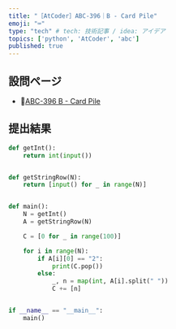 ```yaml
---
title: "［AtCoder］ABC-396｜B - Card Pile"
emoji: "⌨️"
type: "tech" # tech: 技術記事 / idea: アイデア
topics: ['python', 'AtCoder', 'abc']
published: true
---
```


## 設問ページ

- 🔗[ABC-396 B - Card Pile](https://atcoder.jp/contests/abc396/tasks/abc396_b)

## 提出結果

```python
def getInt():
    return int(input())


def getStringRow(N):
    return [input() for _ in range(N)]


def main():
    N = getInt()
    A = getStringRow(N)

    C = [0 for _ in range(100)]

    for i in range(N):
        if A[i][0] == "2":
            print(C.pop())
        else:
            _, n = map(int, A[i].split(" "))
            C += [n]


if __name__ == "__main__":
    main()
```
